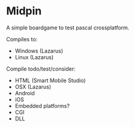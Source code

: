 Midpin
======

A simple boardgame to test pascal crossplatform.

Compiles to:
- Windows (Lazarus)
- Linux (Lazarus)

Compile todo/test/consider:
- HTML (Smart Mobile Studio)
- OSX (Lazarus)
- Android
- iOS
- Embedded platforms?
- CGI
- DLL
